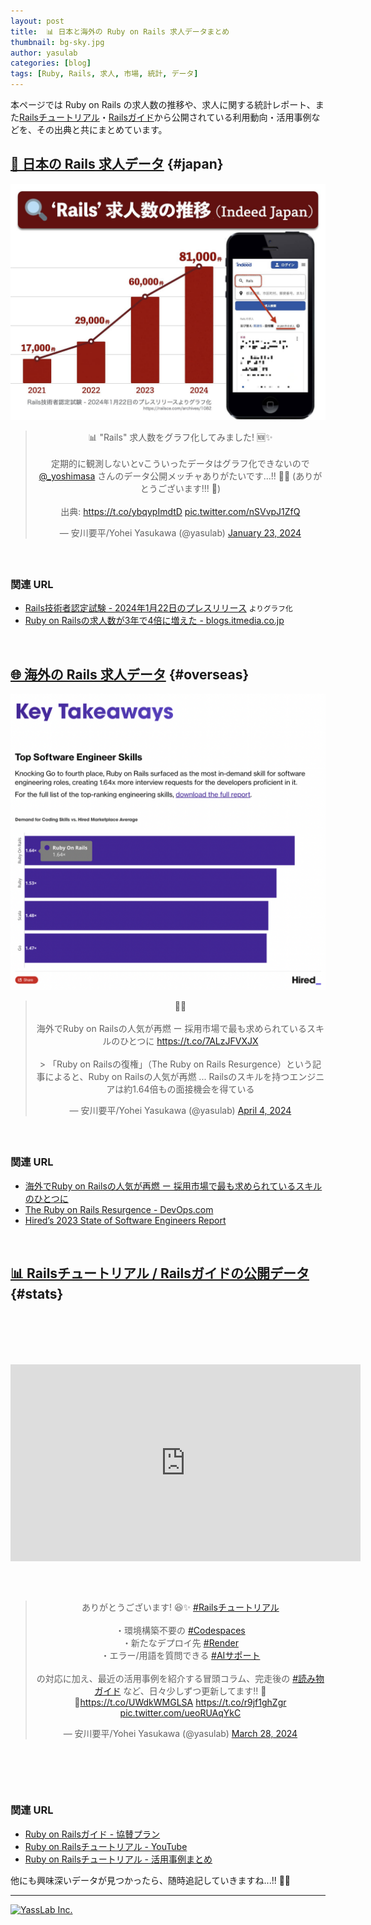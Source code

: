 ```yaml
---
layout: post
title:  📊 日本と海外の Ruby on Rails 求人データまとめ
thumbnail: bg-sky.jpg
author: yasulab
categories: [blog]
tags: [Ruby, Rails, 求人, 市場, 統計, データ]
---
```


本ページでは Ruby on Rails の求人数の推移や、求人に関する統計レポート、また[Railsチュートリアル](https://railstutorial.jp/)・[Railsガイド](https://railsguides.jp/)から公開されている利用動向・活用事例などを、その出典と共にまとめています。

## [🗾 日本の Rails 求人データ](#japan) {#japan}

[!['Rails' 求人数の推移](/img/news/job-market-rails-1.jpg)](/img/news/job-market-rails-1.jpg)

<div class="center" style="margin-bottom: 60px;" align="center">
  <blockquote class="twitter-tweet"><p lang="ja" dir="ltr">📊 &quot;Rails&quot; 求人数をグラフ化してみました! 🆕✨<br><br>定期的に観測しないとvこういったデータはグラフ化できないので <a href="https://twitter.com/_yoshimasa?ref_src=twsrc%5Etfw">@_yoshimasa</a> さんのデータ公開メッチャありがたいです...!! 🙏✨ (ありがとうございます!!! 💖)<br><br>出典: <a href="https://t.co/ybqypImdtD">https://t.co/ybqypImdtD</a> <a href="https://t.co/nSVvpJ1ZfQ">pic.twitter.com/nSVvpJ1ZfQ</a></p>&mdash; 安川要平/Yohei Yasukawa (@yasulab) <a href="https://twitter.com/yasulab/status/1749631318118600814?ref_src=twsrc%5Etfw">January 23, 2024</a></blockquote>
</div>

### 関連 URL

- [Rails技術者認定試験 - 2024年1月22日のプレスリリース](https://railsce.com/archives/1082) <small>よりグラフ化</small>
- [Ruby on Railsの求人数が3年で4倍に増えた - blogs.itmedia.co.jp](https://blogs.itmedia.co.jp/yoshimasa/2024/01/ruby_on_rails34rails7basic33.html)

<br>


## [🌐 海外の Rails 求人データ](#overseas) {#overseas}

[!['Rails' 求人数の推移](/img/news/job-market-rails-2.png)](/img/news/job-market-rails-2.png)

<div class="center" style="margin-bottom: 60px;" align="center">
  <blockquote class="twitter-tweet"><p lang="ja" dir="ltr">👀✨<br><br>海外でRuby on Railsの人気が再燃 ー 採用市場で最も求められているスキルのひとつに <a href="https://t.co/7ALzJFVXJX">https://t.co/7ALzJFVXJX</a> <br><br>&gt; 「Ruby on Railsの復権」（The Ruby on Rails Resurgence）という記事によると、Ruby on Railsの人気が再燃 ... Railsのスキルを持つエンジニアは約1.64倍もの面接機会を得ている</p>&mdash; 安川要平/Yohei Yasukawa (@yasulab) <a href="https://twitter.com/yasulab/status/1775808738861150546?ref_src=twsrc%5Etfw">April 4, 2024</a></blockquote>
</div>

### 関連 URL

- [海外でRuby on Railsの人気が再燃 ー 採用市場で最も求められているスキルのひとつに](https://techfeed.io/entries/660de99deb15c67b32adb9f5)
- [The Ruby on Rails Resurgence - DevOps.com](https://devops.com/the-ruby-on-rails-resurgence/)
- [Hired’s 2023 State of Software Engineers Report](https://hired.com/state-of-software-engineers/2023)

<br>


## [📊 Railsチュートリアル / Railsガイドの公開データ](#stats) {#stats}

<div style="margin-bottom: 100px;">
  <script async class="speakerdeck-embed" data-id="9dda1c62a9b546bcb15e2941d0f77534" data-ratio="1.33333333333333" src="//speakerdeck.com/assets/embed.js"></script>
</div>

<div class="video" style="margin-bottom: 60px;">
  <iframe width="560" height="315" src="https://www.youtube.com/embed/nbI4WfXwXHk?rel=0&autoplay=0&showinfo=0&controls=1&fs=1&modestbranding=0" frameborder="0" allow="accelerometer; autoplay; encrypted-media; gyroscope; picture-in-picture" allowfullscreen></iframe>
</div>

<div class="center" style="margin-bottom: 100px;" align="center">
  <blockquote class="twitter-tweet"><p lang="ja" dir="ltr">ありがとうございます! 😆✨ <a href="https://twitter.com/hashtag/Rails%E3%83%81%E3%83%A5%E3%83%BC%E3%83%88%E3%83%AA%E3%82%A2%E3%83%AB?src=hash&amp;ref_src=twsrc%5Etfw">#Railsチュートリアル</a><br><br>・環境構築不要の <a href="https://twitter.com/hashtag/Codespaces?src=hash&amp;ref_src=twsrc%5Etfw">#Codespaces</a><br>・新たなデプロイ先 <a href="https://twitter.com/hashtag/Render?src=hash&amp;ref_src=twsrc%5Etfw">#Render</a><br>・エラー/用語を質問できる <a href="https://twitter.com/hashtag/AI%E3%82%B5%E3%83%9D%E3%83%BC%E3%83%88?src=hash&amp;ref_src=twsrc%5Etfw">#AIサポート</a><br><br>の対応に加え、最近の活用事例を紹介する冒頭コラム、完走後の <a href="https://twitter.com/hashtag/%E8%AA%AD%E3%81%BF%E7%89%A9%E3%82%AC%E3%82%A4%E3%83%89?src=hash&amp;ref_src=twsrc%5Etfw">#読み物ガイド</a> など、日々少しずつ更新してます!! 💎🆙<a href="https://t.co/UWdkWMGLSA">https://t.co/UWdkWMGLSA</a> <a href="https://t.co/r9jf1ghZgr">https://t.co/r9jf1ghZgr</a> <a href="https://t.co/ueoRUAqYkC">pic.twitter.com/ueoRUAqYkC</a></p>&mdash; 安川要平/Yohei Yasukawa (@yasulab) <a href="https://twitter.com/yasulab/status/1773197142770757936?ref_src=twsrc%5Etfw">March 28, 2024</a></blockquote>
</div>

### 関連 URL

- [Ruby on Railsガイド - 協賛プラン](https://railsguides.jp/sponsors)
- [Ruby on Railsチュートリアル - YouTube](https://www.youtube.com/watch?v=nbI4WfXwXHk)
- [Ruby on Railsチュートリアル - 活用事例まとめ](https://railstutorial.jp/message)


他にも興味深いデータが見つかったら、随時追記していきますね...!! 📝💨

-----

[![YassLab Inc.](/img/logos/800x200.png)](/)


